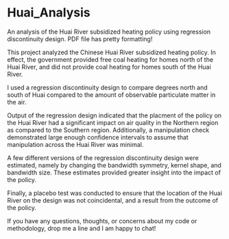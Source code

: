 # Huai_Analysis
An analysis of the Huai River subsidized heating policy using regression discontinuity design. PDF file has pretty formatting!

This project analyzed the Chinese Huai River subsidized heating policy. In effect, the government provided free coal heating for homes north of the Huai River, and did not provide coal heating for homes south of the Huai River. 

I used a regression discontinuity design to compare degrees north and south of Huai compared to the amount of observable particulate matter in the air. 

Output of the regression design indicated that the placment of the policy on the Huai River had a significant impact on air quality in the Northern region as compared to the Southern region. Additionally, a manipulation check demonstrated large enough confidence intervals to assume that manipulation across the Huai River was minimal. 

A few different versions of the regression discontinuity design were estimated, namely by changing the bandwidth symmetry, kernel shape, and bandwidth size. These estimates provided greater insight into the impact of the policy.

Finally, a placebo test was conducted to ensure that the location of the Huai River on the design was not coincidental, and a result from the outcome of the policy.

If you have any questions, thoughts, or concerns about my code or methodology, drop me a line and I am happy to chat!
